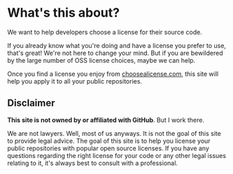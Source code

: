 # What's this about?

We want to help developers choose a license for their source code.

If you already know what you're doing and have a license you prefer to use, that's great! We're not here to change your mind. But if you are bewildered by the large number of OSS license choices, maybe we can help.

Once you find a license you enjoy from [choosealicense.com](http://choosealicense.com), this site will help you apply it to all your public repositories.

## Disclaimer

**This site is __not__ owned by or affiliated with GitHub**. But I work there.

We are not lawyers. Well, most of us anyways. It is not the goal of this site to provide legal advice. The goal of this site is to help you license your public repositories with popular open source licenses. If you have any questions regarding the right license for your code or any other legal issues relating to it, it's always best to consult with a professional.